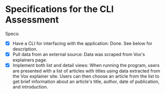 # Specifications for the CLI Assessment

Specs:
- [x] Have a CLI for interfacing with the application: Done. See below for description. 
- [x] Pull data from an external source: Data was scraped from Vox's explainers page.
- [x] Implement both list and detail views: When running the program, users are presented with a list of articles with titles using data extracted from the Vox explainer site. Users can then choose an article from the list to get brief information about an article's title, author, date of publication, and introduction.
